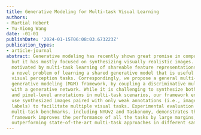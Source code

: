 ```yaml
---
title: Generative Modeling for Multi-task Visual Learning
authors:
- Martial Hebert
- Yu-Xiong Wang
date: -01-01
publishDate: '2024-01-15T06:08:03.673223Z'
publication_types:
- article-journal
abstract: Generative modeling has recently shown great promise in computer vision,
  but it has mostly focused on synthesizing visually realistic images. In this paper,
  motivated by multi-task learning of shareable feature representations, we consider
  a novel problem of learning a shared generative model that is useful across various
  visual perception tasks. Correspondingly, we propose a general multi-task oriented
  generative modeling (MGM) framework, by coupling a discriminative multi-task network
  with a generative network. While it is challenging to synthesize both RGB images
  and pixel-level annotations in multi-task scenarios, our framework enables us to
  use synthesized images paired with only weak annotations (i.e., image-level scene
  labels) to facilitate multiple visual tasks. Experimental evaluation on challenging
  multi-task benchmarks, including NYUv2 and Taskonomy, demonstrates that our MGM
  framework improves the performance of all the tasks by large margins, consistently
  outperforming state-of-the-art multi-task approaches in different sample-size regimes.
---
```

